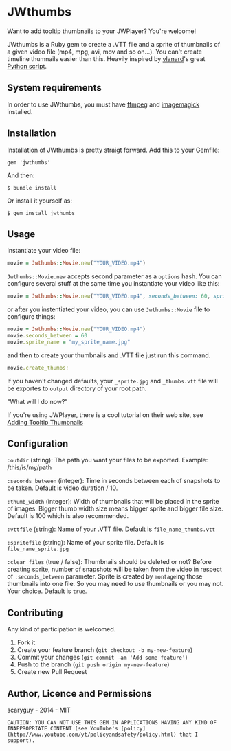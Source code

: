 # JWthumbs

Want to add tooltip thumbnails to your JWPlayer? You're welcome!

JWthumbs is a Ruby gem to create a .VTT file and a sprite of thumbnails of a given video file (mp4, mpg, avi, mov and so on...). You can't create timeline thumnails easier than this. Heavily inspired by [vlanard](https://github.com/vlanard)'s great [Python script](https://github.com/vlanard/videoscripts).

## System requirements

In order to use JWthumbs, you must have [ffmpeg](http://www.ffmpeg.org/download.html) and [imagemagick](http://www.imagemagick.org/script/binary-releases.php) installed. 


## Installation

Installation of JWthumbs is pretty straigt forward. Add this to your Gemfile:

    gem 'jwthumbs'

And then:

    $ bundle install

Or install it yourself as:

    $ gem install jwthumbs

## Usage

Instantiate your video file:

```ruby
movie = Jwthumbs::Movie.new("YOUR_VIDEO.mp4")
```

`Jwthumbs::Movie.new` accepts second parameter as a `options` hash. You can configure several stuff at the same time you instantiate your video like this:

```ruby
movie = Jwthumbs::Movie.new("YOUR_VIDEO.mp4", seconds_between: 60, sprite_name: "my_sprite_name.jpg")
```

or after you instentiated your video, you can use `Jwthumbs::Movie` file to configure things:

```ruby
movie = Jwthumbs::Movie.new("YOUR_VIDEO.mp4")
movie.seconds_between = 60
movie.sprite_name = "my_sprite_name.jpg"
```


and then to create your thumbnails and .VTT file just run this command.

```ruby
movie.create_thumbs!
```


If you haven't changed defaults, your `_sprite.jpg` and `_thumbs.vtt` file will be exportes to `output` directory of your root path.

"What will I do now?"

If you're using JWPlayer, there is a cool tutorial on their web site, see [Adding Tooltip Thumbnails](http://www.longtailvideo.com/support/jw-player/31778/adding-tooltip-thumbnails/)


## Configuration

`:outdir` (string): The path you want your files to be exported. Example: /this/is/my/path 

`:seconds_between` (integer): Time in seconds between each of snapshots to be taken. Default is video duration / 10. 

`:thumb_width` (integer): Width of thumbnails that will be placed in the sprite of images. Bigger thumb width size means bigger sprite and bigger file size. Default is 100 which is also recommended.

`:vttfile` (string): Name of your .VTT file. Default is `file_name_thumbs.vtt`

`:spritefile` (string): Name of your sprite file. Default is `file_name_sprite.jpg`

`:clear_files` (true / false): Thumbnails should be deleted or not? Before creating sprite, number of snapshots will be taken from the video in respect of `:seconds_between` parameter. Sprite is created by `montage`ing those thumbnails into one file. So you may need to use thumbnails or you may not. Your choice. Default is `true`.


## Contributing

Any kind of participation is welcomed.

1. Fork it
2. Create your feature branch (`git checkout -b my-new-feature`)
3. Commit your changes (`git commit -am 'Add some feature'`)
4. Push to the branch (`git push origin my-new-feature`)
5. Create new Pull Request


## Author, Licence and Permissions

scaryguy - 2014 - MIT

	CAUTION: YOU CAN NOT USE THIS GEM IN APPLICATIONS HAVING ANY KIND OF INAPPROPRIATE CONTENT (see YouTube's [policy](http://www.youtube.com/yt/policyandsafety/policy.html) that I support).

